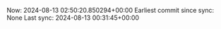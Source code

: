 Now: 2024-08-13 02:50:20.850294+00:00 Earliest commit since sync: None Last sync: 2024-08-13 00:31:45+00:00
